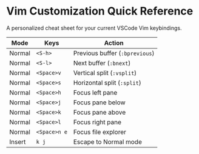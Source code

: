 # Vim Customization Quick Reference

A personalized cheat sheet for your current VSCode Vim keybindings.

| Mode   | Keys       | Action                          |
|--------|------------|----------------------------------|
| Normal | `<S-h>`    | Previous buffer (`:bprevious`)   |
| Normal | `<S-l>`    | Next buffer (`:bnext`)           |
| Normal | `<Space>v` | Vertical split (`:vsplit`)       |
| Normal | `<Space>s` | Horizontal split (`:split`)      |
| Normal | `<Space>h` | Focus left pane                  |
| Normal | `<Space>j` | Focus pane below                 |
| Normal | `<Space>k` | Focus pane above                 |
| Normal | `<Space>l` | Focus right pane                 |
| Normal | `<Space>n e` | Focus file explorer            |
| Insert | `k j`      | Escape to Normal mode            |
